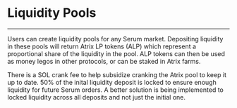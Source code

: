 # Liquidity Pools 
---

Users can create liquidity pools for any Serum market. Depositing liquidity in these pools will return Atrix LP tokens (ALP) which represent a proportional share of the liquidity in the pool. ALP tokens can then be used as money legos in other protocols, or can be staked in Atrix farms.

There is a SOL crank fee to help subsidize cranking the Atrix pool to keep it up to date. 50% of the inital liquidity deposit is locked to ensure enough liquidity for future Serum orders. A better solution is being implemented to locked liquidity across all deposits and not just the initial one.